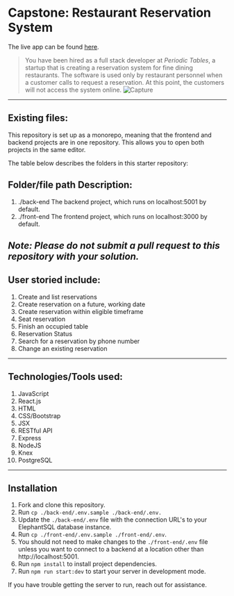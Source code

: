 # Capstone: Restaurant Reservation System

The live app can be found [here](https://res-capstone-client.herokuapp.com/dashboard).

> You have been hired as a full stack developer at _Periodic Tables_, a startup that is creating a reservation system for fine dining restaurants.
> The software is used only by restaurant personnel when a customer calls to request a reservation.
> At this point, the customers will not access the system online.
![Capture](https://user-images.githubusercontent.com/101269170/191304355-7e8a92c9-696c-457e-ac63-49e61a5affbc.PNG)
---
## Existing files:

This repository is set up as a monorepo, meaning that the frontend and backend projects are in one repository. This allows you to open both projects in the same editor.

The table below describes the folders in this starter repository:

## Folder/file path	Description:

1. ./back-end	The backend project, which runs on localhost:5001 by default.
2. ./front-end	The frontend project, which runs on localhost:3000 by default.

*Note: Please do not submit a pull request to this repository with your solution.*
---
## User storied include:

1. Create and list reservations
2. Create reservation on a future, working date
3. Create reservation within eligible timeframe
4. Seat reservation
5. Finish an occupied table
6. Reservation Status
7. Search for a reservation by phone number
8. Change an existing reservation
---
## Technologies/Tools used:

1. JavaScript
2. React.js
3. HTML
4. CSS/Bootstrap
5. JSX
6. RESTful API
7. Express
8. NodeJS
9. Knex
10. PostgreSQL
---
## Installation
1. Fork and clone this repository.
2. Run `cp ./back-end/.env.sample ./back-end/.env.`
3. Update the `./back-end/.env` file with the connection URL's to your ElephantSQL database instance.
4. Run `cp ./front-end/.env.sample ./front-end/.env`.
5. You should not need to make changes to the `./front-end/.env` file unless you want to connect to a backend at a location other than http://localhost:5001.
6. Run `npm install` to install project dependencies.
7. Run `npm run start:dev` to start your server in development mode.

If you have trouble getting the server to run, reach out for assistance.
